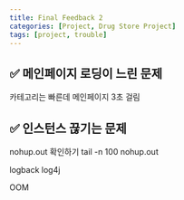 ```yaml
---
title: Final Feedback 2
categories: [Project, Drug Store Project]
tags: [project, trouble]
---
```


## ✅ 메인페이지 로딩이 느린 문제

카테고리는 빠른데 메인페이지 3초 걸림

## ✅ 인스턴스 끊기는 문제

nohup.out 확인하기
tail -n 100 nohup.out

logback
log4j

OOM
